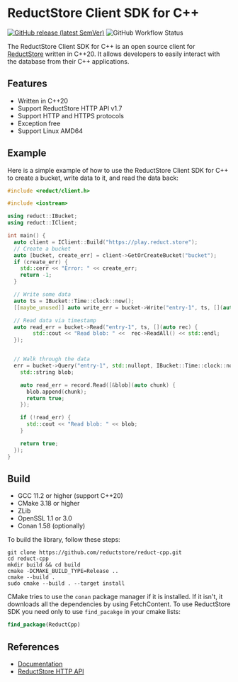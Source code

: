 # ReductStore Client SDK for C++

[![GitHub release (latest SemVer)](https://img.shields.io/github/v/release/reductstore/reduct-cpp)]()
![GitHub Workflow Status](https://img.shields.io/github/actions/workflow/status/reductstore/reduct-cpp/ci.yml?branch=main)

The ReductStore Client SDK for C++ is an open source client for [ReductStore](https://reduct.store) written
in C++20. It allows developers to easily interact with the database from their C++ applications.

## Features

* Written in C++20
* Support ReductStore HTTP API v1.7
* Support HTTP and HTTPS protocols
* Exception free
* Support Linux AMD64

## Example

Here is a simple example of how to use the ReductStore Client SDK for C++ to create a bucket, write data to it, and
read the data back:

```cpp
#include <reduct/client.h>

#include <iostream>

using reduct::IBucket;
using reduct::IClient;

int main() {
  auto client = IClient::Build("https://play.reduct.store");
  // Create a bucket
  auto [bucket, create_err] = client->GetOrCreateBucket("bucket");
  if (create_err) {
    std::cerr << "Error: " << create_err;
    return -1;
  }

  // Write some data
  auto ts = IBucket::Time::clock::now();
  [[maybe_unused]] auto write_err = bucket->Write("entry-1", ts, [](auto rec) { rec->WriteAll("some_data1"); });

  // Read data via timestamp
  auto read_err = bucket->Read("entry-1", ts, [](auto rec) {
        std::cout << "Read blob: " <<  rec->ReadAll() << std::endl;
  });


  // Walk through the data
  err = bucket->Query("entry-1", std::nullopt, IBucket::Time::clock::now(), {}, [](auto&& record) {
    std::string blob;

    auto read_err = record.Read([&blob](auto chunk) {
      blob.append(chunk);
      return true;
    });

    if (!read_err) {
      std::cout << "Read blob: " << blob;
    }

    return true;
  });
}
```

## Build

* GCC 11.2 or higher (support C++20)
* CMake 3.18 or higher
* ZLib
* OpenSSL 1.1 or 3.0
* Conan 1.58 (optionally)

To build the library, follow these steps:

```shell
git clone https://github.com/reductstore/reduct-cpp.git
cd reduct-cpp
mkdir build && cd build
cmake -DCMAKE_BUILD_TYPE=Release ..
cmake --build .
sudo cmake --build . --target install
```

CMake tries to use the `conan` package manager if it is installed. If it isn't, it downloads all the dependencies by using
FetchContent. To use ReductStore SDK you need only to use `find_pacakge` in your cmake lists:

```cmake
find_package(ReductCpp)
```

## References

* [Documentation](https://cpp.reduct.store)
* [ReductStore HTTP API](https://reduct.store/docs/http-api)
